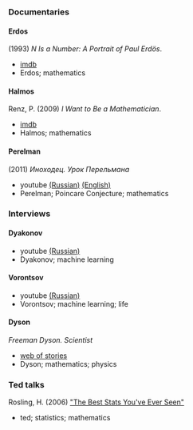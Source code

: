 ### Documentaries

#### Erdos

(1993) *N Is a Number: A Portrait of Paul Erdös*.
- [imdb](http://www.imdb.com/title/tt0125425/?ref_=nv_sr_1)
- Erdos; mathematics

#### Halmos

Renz, P. (2009) *I Want to Be a Mathematician*.
- [imdb](http://www.imdb.com/title/tt1417077/)
- Halmos; mathematics

#### Perelman

(2011) *Иноходец. Урок Перельмана*
- youtube [(Russian)](https://www.youtube.com/watch?v=wqpNb86wX9A) [(English)](https://www.youtube.com/watch?v=Ng1W2KUHI2s&t=893s)
- Perelman; Poincare Conjecture; mathematics

### Interviews

#### Dyakonov

- youtube [(Russian)](https://www.youtube.com/watch?v=qV3yjIyj7Dc)
- Dyakonov; machine learning

#### Vorontsov

- youtube [(Russian)](https://www.youtube.com/watch?v=DR3mgnEKRgI)
- Vorontsov; machine learning; life

#### Dyson

*Freeman Dyson. Scientist*
- [web of stories](https://www.webofstories.com/play/freeman.dyson/1)
- Dyson; mathematics; physics

### Ted talks

Rosling, H. (2006) ["The Best Stats You've Ever Seen"](https://www.ted.com/talks/hans_rosling_shows_the_best_stats_you_ve_ever_seen)
- ted; statistics; mathematics
